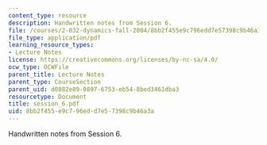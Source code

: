 ```yaml
---
content_type: resource
description: Handwritten notes from Session 6.
file: /courses/2-032-dynamics-fall-2004/8bb2f455e9c796edd7e57398c9b46a3a_session_6.pdf
file_type: application/pdf
learning_resource_types:
- Lecture Notes
license: https://creativecommons.org/licenses/by-nc-sa/4.0/
ocw_type: OCWFile
parent_title: Lecture Notes
parent_type: CourseSection
parent_uid: d0882e89-0897-6753-eb54-8bed3461dba3
resourcetype: Document
title: session_6.pdf
uid: 8bb2f455-e9c7-96ed-d7e5-7398c9b46a3a
---
```

Handwritten notes from Session 6.
